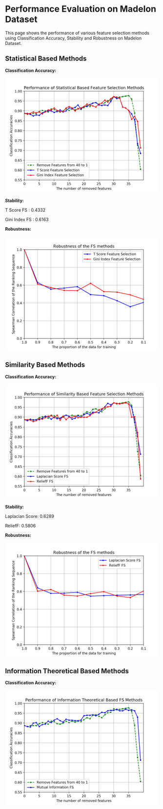 # Performance Evaluation on Madelon Dataset

This page shows the performance of various feature
selection methods using Classification Accuracy, 
Stability and Robustness on Madelon Dataset.

Statistical Based Methods
---------------------------------------
**Classification Accuracy:**

![](https://github.com/ZixiaoShen/Performance-Comparison-of-Feature-Selection-Methods/blob/master/Madelon/Statistical_Based/Acc_Statistical_FS.png)

**Stability:**

T Score FS : 0.4332 

Gini Index FS : 0.6163

**Robustness:**

![](https://github.com/ZixiaoShen/Performance-Comparison-of-Feature-Selection-Methods/blob/master/Madelon/Statistical_Based/Robustness_Statistical_FS.png)

Similarity Based Methods
-----------------------------------
**Classification Accuracy:**

![](https://github.com/ZixiaoShen/Performance-Comparison-of-Feature-Selection-Methods/blob/master/Madelon/Similarity_Based/Acc_Similarity_FS.png)

**Stability:**

Laplacian Score: 0.6289

ReliefF: 0.5806

**Robustness:**

![](https://github.com/ZixiaoShen/Performance-Comparison-of-Feature-Selection-Methods/blob/master/Madelon/Similarity_Based/Robustness_Similarity_FS.png)

Information Theoretical Based Methods
-----------------------------------------
**Classification Accuracy:**

![](https://github.com/ZixiaoShen/Performance-Comparison-of-Feature-Selection-Methods/blob/master/Madelon/Information_Based/Acc_Information_FS.png)



